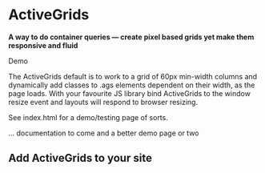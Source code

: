 # ActiveGrids

**A way to do container queries — create pixel based grids yet make them responsive and fluid**

Demo

The ActiveGrids default is to work to a grid of 60px min-width columns and dynamically add classes to .ags elements
dependent on their width, as the page loads. With your favourite JS library bind ActiveGrids to the window
resize event and layouts will respond to browser resizing.

See index.html for a demo/testing page of sorts.

... documentation to come and a better demo page or two
## Add ActiveGrids to your site
